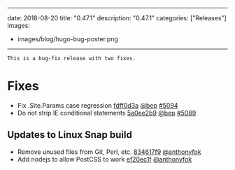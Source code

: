 
---
date: 2018-08-20
title: "0.47.1"
description: "0.47.1"
categories: ["Releases"]
images:
- images/blog/hugo-bug-poster.png

---

	This is a bug-fix release with two fixes.

# Fixes

* Fix .Site.Params case regression [fdff0d3a](https://github.com/gohugoio/hugo/commit/fdff0d3af4670f7079e539fef4b92af2a866d02d) [@bep](https://github.com/bep) [#5094](https://github.com/gohugoio/hugo/issues/5094)
* Do not strip IE conditional statements [5a0ee2b9](https://github.com/gohugoio/hugo/commit/5a0ee2b934e38d596da0f9742361f81c1221e3d5) [@bep](https://github.com/bep) [#5089](https://github.com/gohugoio/hugo/issues/5089)

## Updates to Linux Snap build

* Remove unused files from Git, Perl, etc. [834617f9](https://github.com/gohugoio/hugo/commit/834617f9f8d870643b2631fe607471c8e2ef2f47) [@anthonyfok](https://github.com/anthonyfok) 
* Add nodejs to allow PostCSS to work [ef20ec1f](https://github.com/gohugoio/hugo/commit/ef20ec1fbaa8f5841b3fbe18978d4d8c19d8fc53) [@anthonyfok](https://github.com/anthonyfok) 








